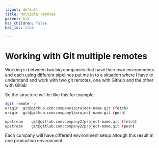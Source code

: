 ```yaml
---
layout: default
title: Multiple remotes
parent: Git
has_children: false
has_toc: true

---
```


# Working with Git multiple remotes

Working in between two big companies that have their own environments and each using different pipelines put me in to a situation where I have to understand and work with two git remotes, one with Github and the other with Gitlab

So the structure will be like this for example:

```bash
$git remote -v                                                                     
origin	git@github.com:company1/project-name.git (fetch)
origin	git@github.com:company1/project-name.git (push)

upstream	git@gitlab.com:company2/project-name.git (fetch)
upstream	git@gitlab.com:company2/project-name.git (push)
```
Each company will have different environment setup altough this result in one production environment.